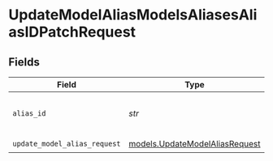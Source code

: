 # UpdateModelAliasModelsAliasesAliasIDPatchRequest


## Fields

| Field                                                                  | Type                                                                   | Required                                                               | Description                                                            |
| ---------------------------------------------------------------------- | ---------------------------------------------------------------------- | ---------------------------------------------------------------------- | ---------------------------------------------------------------------- |
| `alias_id`                                                             | *str*                                                                  | :heavy_check_mark:                                                     | The ID of the model alias to update                                    |
| `update_model_alias_request`                                           | [models.UpdateModelAliasRequest](../models/updatemodelaliasrequest.md) | :heavy_check_mark:                                                     | N/A                                                                    |